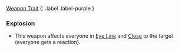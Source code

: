 
[Weapon Trait](Game/Core/Weapon-Traits)
{: .label .label-purple }

### Explosion
* This weapon affects everyone in [Eye Line](Game/Core/Terminology#Eye%20Line) and [Close](Game/Core/Movement#Close) to the target (everyone gets a reaction).
